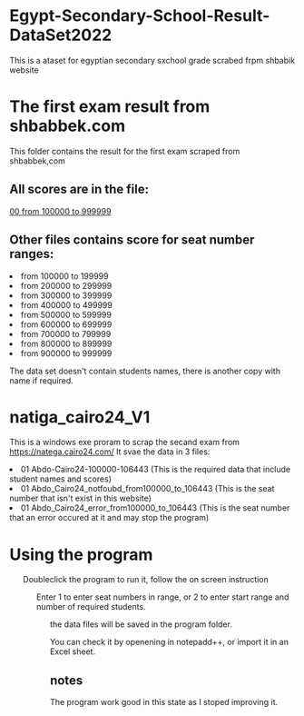 # Egypt-Secondary-School-Result-DataSet2022
This is a ataset for egyptian secondary sxchool grade scrabed frpm shbabik website

# The first exam result from shbabbek.com
This folder contains the result for the first exam scraped from shbabbek,com
## All scores are in the file:
<a href = 'https://github.com/abdo5/Egypt-Secondary-School-Result-DataSet2022/blob/main/00_secondarySchool_ntiga2022%20from_100000-999999.rar'>00 from 100000 to 999999 </a>
## Other files contains score for seat number ranges:
<li>from 100000 to 199999 
<li>from 200000 to 299999  
<li>from 300000 to 399999   
<li>from 400000 to 499999   
<li>from 500000 to 599999 
<li>from 600000 to 699999 
<li>from 700000 to 799999 
<li>from 800000 to 899999 
<li>from 900000 to 999999 

The data set doesn't contain students names, there is another copy with name if required.

# natiga_cairo24_V1
This is a windows exe proram to scrap the secand exam from https://natega.cairo24.com/
It svae the data in 3 files:
<li> 01 Abdo-Cairo24-100000-106443  		(This is the required data that include student names and scores)
<li> 01 Abdo_Cairo24_notfoubd_from100000_to_106443	(This is the seat number that isn't exist in this website)
<li> 01 Abdo_Cairo24_error_from100000_to_106443		(This is the seat number that an error occured at it and may stop the program)

# Using the program
<ol>Doubleclick the program to run it, follow the on screen instruction
<ol>Enter 1 to enter seat numbers in range, or 2 to enter start range and number of required students.
<ol> the data files will be saved in the program folder.

You can check it by openening in notepadd++, or import it in an Excel sheet.

## notes
The program work good in this state as I stoped improving it.


